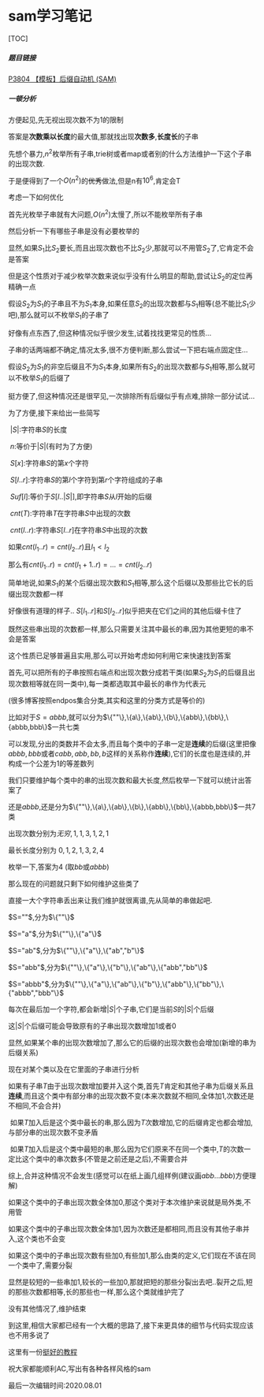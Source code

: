 # sam学习笔记

[TOC]



##### 题目链接

[P3804 【模板】后缀自动机 (SAM)](https://www.luogu.com.cn/problem/P3804 ) 

##### 一顿分析

方便起见,先无视出现次数不为1的限制

答案是**次数乘以长度**的最大值,那就找出现**次数多**,**长度长**的子串

先想个暴力,$n^2$枚举所有子串,trie树或者map或者别的什么方法维护一下这个子串的出现次数.

于是便得到了一个$O(n^2)$的~~优秀~~做法,但是n有$10^6$,肯定会T

考虑一下如何优化

首先光枚举子串就有大问题,$O(n^2)$太慢了,所以不能枚举所有子串

然后分析一下有哪些子串是没有必要枚举的

显然,如果$S_1$比$S_2$要长,而且出现次数也不比$S_2$少,那就可以不用管$S_2$了,它肯定不会是答案

但是这个性质对于减少枚举次数来说似乎没有什么明显的帮助,尝试让$S_2$的定位再精确一点

假设$S_2$为$S_1$的子串且不为$S_1$本身,如果任意$S_2$的出现次数都与$S_1$相等(总不能比$S_1$少吧),那么就可以不枚举$S_1$的子串了

好像有点东西了,但这种情况似乎很少发生,试着找找更常见的性质...

子串的话两端都不确定,情况太多,很不方便判断,那么尝试一下把右端点固定住...

假设$S_2$为$S_1$的非空后缀且不为$S_1$本身,如果所有$S_2$的出现次数都与$S_1$相等,那么就可以不枚举$S_1$的后缀了

挺方便了,但这种情况还是很罕见,一次排除所有后缀似乎有点难,排除一部分试试...

为了方便,接下来给出一些简写

​		$|S|$:字符串$S$的长度

​		$n$:等价于$|S|$(有时为了方便)

​		$S[x]$:字符串$S$的第$x$个字符

​		$S[l..r]$:字符串$S$的第$l$个字符到第$r$个字符组成的子串

​		$Suf[l]$:等价于$S[l..|S|]$,即字符串$S$从$l$开始的后缀

​		$cnt(T)$:字符串$T$在字符串$S$中出现的次数

​		$cnt(l..r)$:字符串$S[l..r]$在字符串$S$中出现的次数

如果$cnt(l_1..r)=cnt(l_2..r)$且$l_1<l_2$

那么有$cnt(l_1..r)=cnt(l_1+1..r)=...=cnt(l_2..r)$

简单地说,如果$S_1$的某个后缀出现次数和$S_1$相等,那么这个后缀以及那些比它长的后缀出现次数都一样

好像很有道理的样子..	$S[l_1..r]$和$S[l_2..r]$似乎把夹在它们之间的其他后缀卡住了

既然这些串出现的次数都一样,那么只需要关注其中最长的串,因为其他更短的串不会是答案



这个性质已足够普遍且实用,那么可以开始考虑如何利用它来快速找到答案

首先,可以把所有的子串按照右端点和出现次数分成若干类(如果$S_2$为$S_1$的后缀且出现次数相等就在同一类中),每一类都选取其中最长的串作为代表元

(很多博客按照endpos集合分类,其实和这里的分类方式是等价的)

比如对于$S=abbb$,就可以分为$\{""\},\{a\},\{ab\},\{b\},\{abb\},\{bb\},\{abbb,bbb\}$一共七类

可以发现,分出的类数并不会太多,而且每个类中的子串一定是**连续**的后缀(这里把像$abbb,bbb$或者$cabb,abb,bb,b$这样的关系称作**连续**),它们的长度也是连续的,并构成一个公差为1的等差数列

我们只要维护每个类中的串的出现次数和最大长度,然后枚举一下就可以统计出答案了

还是$abbb$,还是分为$\{""\},\{a\},\{ab\},\{b\},\{abb\},\{bb\},\{abbb,bbb\}$一共7类

出现次数分别为$无穷,1,1,3,1,2,1$

最长长度分别为	$0,1,2,1,3,2,4$

枚举一下,答案为4	(取$bb$或$abbb$)

那么现在的问题就只剩下如何维护这些类了



直接一大个字符串丢出来让我们维护就很离谱,先从简单的串做起吧.

$S=""$,分为$\{""\}$

$S="a"$,分为$\{""\},\{"a"\}$

$S="ab"$,分为$\{""\},\{"a"\},\{"ab","b"\}$

$S="abb"$,分为$\{""\},\{"a"\},\{"b"\},\{"ab"\},\{"abb","bb"\}$

$S="abbb"$,分为$\{""\},\{"a"\},\{"ab"\},\{"b"\},\{"abb"\},\{"bb"\},\{"abbb","bbb"\}$

每次在最后加一个字符,都会新增$|S|$个子串,它们是当前$S$的$|S|$个后缀

这$|S|$个后缀可能会导致原有的子串出现次数增加$1$或者$0$ 

显然,如果某个串的出现次数增加了,那么它的后缀的出现次数也会增加(新增的串为后缀关系)

现在对某个类以及在它里面的子串进行分析

如果有子串$T$由于出现次数增加要并入这个类,首先$T$肯定和其他子串为后缀关系且**连续**,而且这个类中有部分串的出现次数不变(本来次数就不相同,全体加1,次数还是不相同,不会合并)

​	如果$T$加入后是这个类中最长的串,那么因为$T$次数增加,它的后缀肯定也都会增加,与部分串的出现次数不变矛盾

​	如果$T$加入后是这个类中最短的串,那么因为它们原来不在同一个类中,$T$的次数一定比这个类中的串次数多(不管是之前还是之后),不需要合并

综上,合并这种情况不会发生(感觉可以在纸上画几组样例(建议画$abb...bbb$)方便理解)

如果这个类中的子串出现次数全体加$0$,那这个类对于本次维护来说就是局外类,不用管

如果这个类中的子串出现次数全体加$1$,因为次数还是都相同,而且没有其他子串并入,这个类也不会变

如果这个类中的子串出现次数有些加$0$,有些加$1$,那么由类的定义,它们现在不该在同一个类中了,需要分裂

显然是较短的一些串加$1$,较长的一些加$0$,那就把短的那些分裂出去吧..裂开之后,短的那些次数都相等,长的那些也一样,那么这个类就维护完了

没有其他情况了,维护结束

到这里,相信大家都已经有一个大概的思路了,接下来更具体的细节与代码实现应该也不用多说了

这里有一份[挺好的教程](https://oi-wiki.org/string/sam/) 

祝大家都能顺利AC,写出有各种各样风格的sam





最后一次编辑时间:2020.08.01


